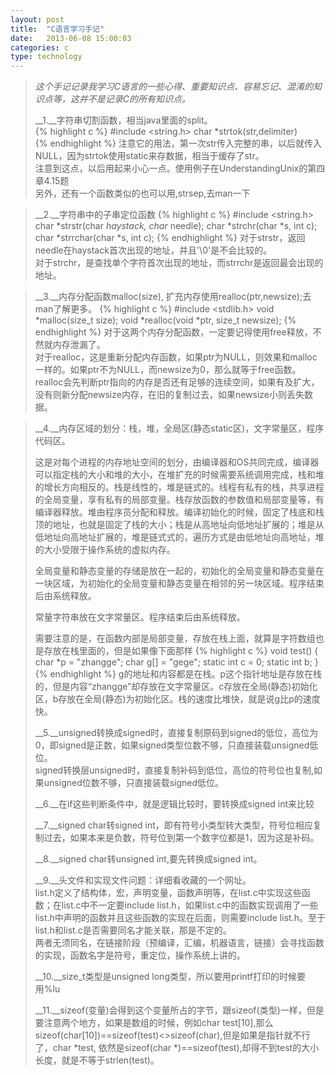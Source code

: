 ```yaml
---
layout: post
title:  "C语言学习手记"
date:   2013-06-08 15:00:03
categories: c
type: technology
---
```


>_这个手记记录我学习C语言的一些心得、重要知识点、容易忘记、混淆的知识点等，这并不是记录C的所有知识点。_
>
>__1.__字符串切割函数，相当java里面的split。  
{% highlight c %}
#include <string.h>
char *strtok(str,delimiter)  
{% endhighlight %}
>注意它的用法，第一次str传入完整的串，以后就传入NULL，因为strtok使用static来存数据，相当于缓存了str。  
>注意到这点，以后用起来小心一点。使用例子在UnderstandingUnix的第四章4.15题  
>另外，还有一个函数类似的也可以用,strsep,去man一下  

>__2\.__字符串中的子串定位函数
{% highlight c %}
#include <string.h>
char *strstr(char *haystack, char* needle);
char *strchr(char *s, int c);
char *strrchar(char *s, int c);
{% endhighlight %}
>对于strstr，返回needle在haystack首次出现的地址，并且'\\0'是不会比较的。  
>对于strchr，是查找单个字符首次出现的地址，而strrchr是返回最会出现的地址。

>__3\.__内存分配函数malloc(size), 扩充内存使用realloc(ptr,newsize);去man了解更多。
{% highlight c %}
#include <stdlib.h>
void *malloc(size_t size);
void *realloc(void *ptr, size_t newsize);
{% endhighlight %}
对于这两个内存分配函数，一定要记得使用free释放，不然就内存泄漏了。  
对于realloc，这是重新分配内存函数，如果ptr为NULL，则效果和malloc一样的。如果ptr不为NULL，而newsize为0，那么就等于free函数。  
realloc会先判断ptr指向的内存是否还有足够的连续空间，如果有及扩大，没有则新分配newsize内存，在旧的复制过去，如果newsize小则丢失数据。

>__4\.__内存区域的划分：栈，堆，全局区(静态static区)，文字常量区，程序代码区。
>
>这是对每个进程的内存地址空间的划分，由编译器和OS共同完成，编译器可以指定栈的大小和堆的大小，在堆扩充的时候需要系统调用完成，栈和堆的增长方向相反的。栈是线性的，堆是链式的。线程有私有的栈，共享进程的全局变量，享有私有的局部变量。栈存放函数的参数值和局部变量等，有编译器释放。堆由程序员分配和释放。编译初始化的时候，固定了栈底和栈顶的地址，也就是固定了栈的大小；栈是从高地址向低地址扩展的；堆是从低地址向高地址扩展的，堆是链式式的，遍历方式是由低地址向高地址，堆的大小受限于操作系统的虚拟内存。
>
>全局变量和静态变量的存储是放在一起的，初始化的全局变量和静态变量在一块区域，为初始化的全局变量和静态变量在相邻的另一块区域。程序结束后由系统释放。
>
>常量字符串放在文字常量区。程序结束后由系统释放。
>
>需要注意的是，在函数内部是局部变量，存放在栈上面，就算是字符数组也是存放在栈里面的，但是如果像下面那样
{% highlight c %}
void test()
{
    char *p = "zhangge";
    char g[] = "gege";
    static int c = 0;
    static int b;
}    
{% endhighlight %}
>g的地址和内容都是在栈。p这个指针地址是存放在栈的，但是内容“zhangge”却存放在文字常量区。c存放在全局(静态)初始化区，b存放在全局(静态)为初始化区。栈的速度比堆快，就是说g比p的速度快。
>
>__5\.__unsigned转换成signed时，直接复制原码到signed的低位，高位为0，即signed是正数，如果signed类型位数不够，只直接装载unsigned低位。  
>  signed转换层unsigned时，直接复制补码到低位，高位的符号位也复制,如果unsigned位数不够，只直接装载signed低位。
>
>__6\.__在if这些判断条件中，就是逻辑比较时，要转换成signed int来比较
>
>__7\.__signed char转signed int，即有符号小类型转大类型，符号位相应复制过去，如果本来是负数，符号位到第一个数字位都是1，因为这是补码。
>
>__8\.__signed char转unsigned int,要先转换成signed int。
>
>__9\.__头文件和实现文件问题：详细看收藏的一个网址。  
>  list.h定义了结构体，宏，声明变量，函数声明等，在list.c中实现这些函数；在list.c中不一定要include list.h，如果list.c中的函数实现调用了一些list.h中声明的函数并且这些函数的实现在后面，则需要include list.h。至于list.h和list.c是否需要同名才能关联，那是不定的。  
>两者无须同名，在链接阶段（预编译，汇编，机器语言，链接）会寻找函数的实现，函数名字是符号，重定位，操作系统上讲的。
>
>__10\.__size_t类型是unsigned long类型，所以要用printf打印的时候要用%lu
>
>__11\.__sizeof(变量)会得到这个变量所占的字节，跟sizeof(类型)一样，但是要注意两个地方，如果是数组的时候，例如char test\[10\],那么sizeof(char[10])==sizeof(test)<>sizeof(char),但是如果是指针就不行了，char \*test, 依然是sizeof(char \*)==sizeof(test),却得不到test的大小长度，就是不等于strlen(test)。

[网址]: http://dabentu.com/1280.html 
